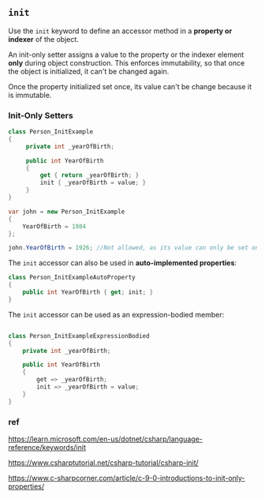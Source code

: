 ## `init`

Use the `init` keyword to define an accessor method in a **property or indexer** of the object.

An init-only setter assigns a value to the property or the indexer element **only** during object construction. This enforces immutability, so that once the object is initialized, it can't be changed again.

Once the property initialized set once, its value can't be change because it is immutable.

### Init-Only Setters

```cs
class Person_InitExample
{
     private int _yearOfBirth;

     public int YearOfBirth
     {
         get { return _yearOfBirth; }
         init { _yearOfBirth = value; }
     }
}

var john = new Person_InitExample
{
    YearOfBirth = 1984
};

john.YearOfBirth = 1926; //Not allowed, as its value can only be set once in the constructor

```

The `init` accessor can also be used in **auto-implemented properties**:
```cs
class Person_InitExampleAutoProperty
{
    public int YearOfBirth { get; init; }
}
```
The `init` accessor can be used as an expression-bodied member: 
```CS

class Person_InitExampleExpressionBodied
{
    private int _yearOfBirth;

    public int YearOfBirth
    {
        get => _yearOfBirth;
        init => _yearOfBirth = value;
    }
}

```

### ref
https://learn.microsoft.com/en-us/dotnet/csharp/language-reference/keywords/init

https://www.csharptutorial.net/csharp-tutorial/csharp-init/

https://www.c-sharpcorner.com/article/c-9-0-introductions-to-init-only-properties/


